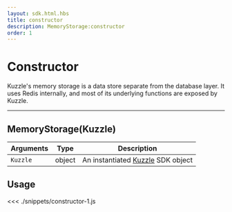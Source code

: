 ```yaml
---
layout: sdk.html.hbs
title: constructor
description: MemoryStorage:constructor
order: 1
---
```


# Constructor

Kuzzle's memory storage is a data store separate from the database layer.
It uses Redis internally, and most of its underlying functions are exposed by Kuzzle.

---

## MemoryStorage(Kuzzle)

| Arguments | Type   | Description                                                     |
| --------- | ------ | --------------------------------------------------------------- |
| `Kuzzle`  | object | An instantiated [Kuzzle](/sdk-reference/js/5/kuzzle) SDK object |

## Usage

<<< ./snippets/constructor-1.js

